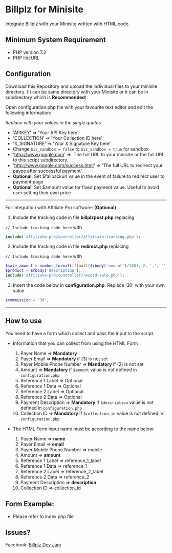 # Billplz for Minisite

Integrate Billplz with your Minisite written with HTML code. 

## Minimum System Requirement
- PHP version 7.2
- PHP libcURL

## Configuration

Download this Repository and upload the individual files to your minisite directory. (It can be same directory with your Minisite or it can be in subdirectory which is **Recommended**)

Open configuration.php file with your favourite text editor and edit the following information:

*Replace with your values in the single quotes*

  * 'APIKEY' => 'Your API Key here'
  * 'COLLECTION' => 'Your Collection ID here'
  * 'X_SIGNATURE' => 'Your X Signature Key here'
  * Change `$is_sandbox = false` to `$is_sandbox = true` for sandbox
  * 'http://www.google.com' => 'The full URL to your minisite or the full URL to this script subdirectory.
  * 'http://www.google.com/success.html' => 'The full URL to redirect your payee after successful payment'.
  *  **Optional**: Set $fallbackurl value  in the event of failure to redirect user to payment page
  *  **Optional**: Set $amount value for fixed payment value. Useful to avoid user setting their own price

---

For integration with Affiliate Pro software: **(Optional)**

  1. Include the tracking code in file **billplzpost.php** replacing

  `// Include tracking code here` with

  ```php
  include('affiliate-pro/controller/affiliate-tracking.php');
  ```
  
  2. Include the tracking code in file **redirect.php** replacing 

  `// Include tracking code here` with

  ```php  
  $sale_amount = number_format((float)($rbody['amount']/100), 2, '.', '');
  $product = $rbody['description'];
  include('affiliate-pro/controller/record-sale.php');
  ```
  
  3. Insert the code below in **configuration.php**. Replace '30' with your own value
  
  ```php
  $commission = '30';
  ```
  
---

## How to use

You need to have a form which collect and pass the input to the script.

- Information that you can collect from using the HTML Form

  1. Payer Name => **Mandatory**
  1. Payer Email => **Mandatory** if (3) is not set
  1. Payer Mobile Phone Number => **Mandatory** if (2) is not set
  1. Amount => **Mandatory** if `$amount` value is not defined in `configuration.php`
  1. Reference 1 Label => Optional
  1. Reference 1 Data => Optional
  1. Reference 2 Label => Optional
  1. Reference 2 Data => Optional
  1. Payment Description => **Mandatory** if `$description` value is not defined in `configuration.php`
  1. Collection ID => **Mandatory** if `$collection_id` value is not defined in `configuration.php`
  
- The HTML Form input name must be according to the name below:

  1. Payer Name => **name**
  1. Payer Email => **email**
  1. Payer Mobile Phone Number => mobile 
  1. Amount => **amount**
  1. Reference 1 Label => reference_1_label
  1. Reference 1 Data => reference_1
  1. Reference 2 Label => reference_2_label
  1. Reference 2 Data => reference_2
  1. Payment Description => **description**
  1. Collection ID => collection_id

## Form Example:

- Please refer to index.php file

## Issues?

Facebook: [Billplz Dev Jam](https://www.facebook.com/groups/billplzdevjam/)
